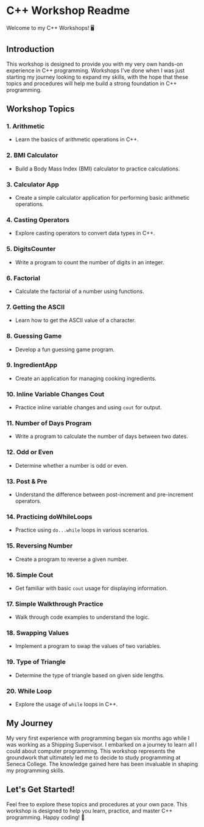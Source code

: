 # C++ Workshop Readme

Welcome to my C++ Workshops! 🖥️

## Introduction

This workshop is designed to provide you with my very own hands-on experience in C++ programming. Workshops I've done when I was just starting my journey looking to expand my skills, with the hope that these topics and procedures will help me build a strong foundation in C++ programming.

## Workshop Topics

### 1. Arithmetic
   - Learn the basics of arithmetic operations in C++.

### 2. BMI Calculator
   - Build a Body Mass Index (BMI) calculator to practice calculations.

### 3. Calculator App
   - Create a simple calculator application for performing basic arithmetic operations.

### 4. Casting Operators
   - Explore casting operators to convert data types in C++.

### 5. DigitsCounter
   - Write a program to count the number of digits in an integer.

### 6. Factorial
   - Calculate the factorial of a number using functions.

### 7. Getting the ASCII
   - Learn how to get the ASCII value of a character.

### 8. Guessing Game
   - Develop a fun guessing game program.

### 9. IngredientApp
   - Create an application for managing cooking ingredients.

### 10. Inline Variable Changes Cout
   - Practice inline variable changes and using `cout` for output.

### 11. Number of Days Program
   - Write a program to calculate the number of days between two dates.

### 12. Odd or Even
   - Determine whether a number is odd or even.

### 13. Post & Pre
   - Understand the difference between post-increment and pre-increment operators.

### 14. Practicing doWhileLoops
   - Practice using `do...while` loops in various scenarios.

### 15. Reversing Number
   - Create a program to reverse a given number.

### 16. Simple Cout
   - Get familiar with basic `cout` usage for displaying information.

### 17. Simple Walkthrough Practice
   - Walk through code examples to understand the logic.

### 18. Swapping Values
   - Implement a program to swap the values of two variables.

### 19. Type of Triangle
   - Determine the type of triangle based on given side lengths.

### 20. While Loop
   - Explore the usage of `while` loops in C++.

## My Journey

My very first experience with programming began six months ago while I was working as a Shipping Supervisor. I embarked on a journey to learn all I could about computer programming. This workshop represents the groundwork that ultimately led me to decide to study programming at Seneca College. The knowledge gained here has been invaluable in shaping my programming skills.

## Let's Get Started!

Feel free to explore these topics and procedures at your own pace. This workshop is designed to help you learn, practice, and master C++ programming. Happy coding! 🚀
